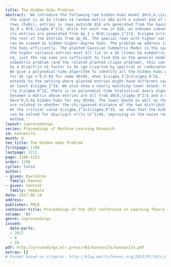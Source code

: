 ```yaml
---
title: The Hidden Hubs Problem
abstract: 'We introduce the following \em hidden hubs model $H(n,k,\sigma_0, \sigma_1)$:
  the input is an $n \times n$ random matrix $A$ with a subset $S$ of $k$ special
  rows (hubs); entries in rows outside $S$ are generated from the Gaussian distribution
  $p_0 = N(0,\sigma_0^2)$, while for each row in $S$, an unknown subset of $k$ of
  its entries are generated from $p_1 = N(0,\sigma_1^2)$, $\sigma_1>\sigma_0$, and
  the rest of the entries from $p_0$. The special rows with higher variance entries
  can be viewed as hidden higher-degree hubs. The problem we address is to identify
  the hubs efficiently. The planted Gaussian Submatrix Model is the special case where
  the higher variance entries must all lie in a $k \times k$ submatrix. If $k≥c\sqrtn\ln
  n$, just the row sums are sufficient to find $S$ in the general model. For the Gaussian
  submatrix problem (and the related planted clique problem), this can be improved
  by a $\sqrt\ln n$ factor to $k \ge c\sqrtn$ by spectral or combinatorial methods.
  We give a polynomial-time algorithm to identify all the hidden hubs with high probability
  for $k \ge n^0.5-δ$ for some $δ>0$, when $\sigma_1^2>2\sigma_0^2$.  The algorithm
  extends to the setting where planted entries might have different variances, each
  at least $\sigma_1^2$. We also show a nearly matching lower bound: for $\sigma_1^2
  \le 2\sigma_0^2$, there is no polynomial-time Statistical Query algorithm for distinguishing
  between a matrix whose entries are all from $N(0,\sigma_0^2)$ and a matrix with
  $k=n^0.5-δ$ hidden hubs for any $δ>0$. The lower bound as well as the algorithm
  are related to whether the chi-squared distance of the two distributions diverges.
  At the critical value $\sigma_1^2=2\sigma_0^2$, we show that the hidden hubs problem
  can be solved for $k≥c\sqrt n(\ln n)^1/4$, improving on the naive row sum-based
  method.'
layout: inproceedings
series: Proceedings of Machine Learning Research
id: kannan17a
month: 0
tex_title: The Hidden Hubs Problem
firstpage: 1190
lastpage: 1213
page: 1190-1213
order: 1190
cycles: false
author:
- given: Ravindran
  family: Kannan
- given: Santosh
  family: Vempala
date: 2017-06-18
address: 
publisher: PMLR
container-title: Proceedings of the 2017 Conference on Learning Theory
volume: '65'
genre: inproceedings
issued:
  date-parts:
  - 2017
  - 6
  - 18
pdf: http://proceedings.mlr.press/v65/kannan17a/kannan17a.pdf
extras: []
# Format based on citeproc: http://blog.martinfenner.org/2013/07/30/citeproc-yaml-for-bibliographies/
---
```


